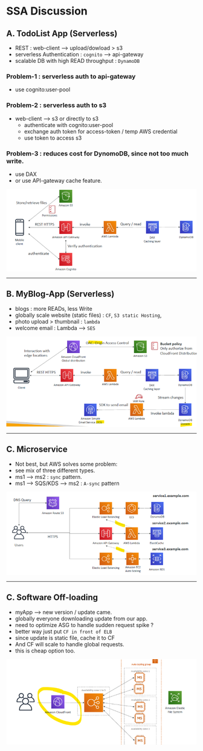 # SSA Discussion

## A. TodoList App (Serverless)
- REST : web-client -->  upload/dowload > s3
- serverless Authentication : `cognito` --> api-gateway
- scalable DB with high READ throughput : `DynamoDB`

### Problem-1 : serverless auth to api-gateway
- use cognito:user-pool

### Problem-2 : serverless auth to s3
- web-client --> s3 or directly to s3
  - authenticate with cognito:user-pool
  - exchange auth token for access-token / temp AWS credential
  - use token to access s3

### Problem-3 : reduces cost for DynomoDB, since not too much write.
- use DAX
- or use API-gateway cache feature.

![img.png](../99_img/ssa-discussion/20/img.png)

---

## B. MyBlog-App (Serverless)
- blogs : more READs, less Write
- globally scale website (static files)  : `CF`, `S3 static Hosting`,
- photo upload > thumbnail : `lambda`
- welcome email : Lambda --> `SES`

![img_1.png](../99_img/ssa-discussion/20/img_1.png)

---

## C. Microservice
- Not best, but AWS solves some problem:
- see mix of three different types.
- ms1 --> ms2 : `sync` pattern.
- ms1 --> SQS/KDS --> ms2  : `A-sync` pattern

![img_3.png](../99_img/ssa-discussion/20/img_3.png)

---

## C. Software Off-loading
- myApp --> new version / update came.
- globally everyone downloading update from our app.
- need to optimize ASG to handle sudden request spike ?
- better way just put `CF in front of ELB`
- since update is static file, cache it to CF
- And CF will scale to handle global requests.
- this is cheap option too.

![img_4.png](../99_img/ssa-discussion/20/img_4.png)






